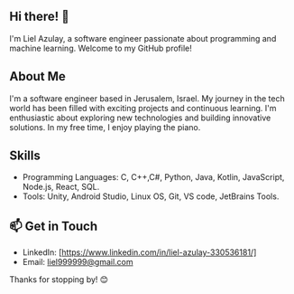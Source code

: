 ## Hi there! 👋

I'm Liel Azulay, a software engineer passionate about programming and machine learning. Welcome to my GitHub profile!

## About Me

I'm a software engineer based in Jerusalem, Israel. My journey in the tech world has been filled with exciting projects and continuous learning. I'm enthusiastic about exploring new technologies and building innovative solutions. In my free time, I enjoy playing the piano.

## Skills

- Programming Languages: C, C++,C#, Python, Java, Kotlin, JavaScript, Node.js, React, SQL.
- Tools: Unity, Android Studio, Linux OS, Git, VS code, JetBrains Tools.

## 📫 Get in Touch

- LinkedIn: [https://www.linkedin.com/in/liel-azulay-330536181/]
- Email: liel999999@gmail.com


Thanks for stopping by! 😊


<!--
**liel20946/liel20946** is a ✨ _special_ ✨ repository because its `README.md` (this file) appears on your GitHub profile.

Here are some ideas to get you started:

- 🔭 I’m currently working on ...
- 🌱 I’m currently learning ...
- 👯 I’m looking to collaborate on ...
- 🤔 I’m looking for help with ...
- 💬 Ask me about ...
- 📫 How to reach me: ...
- 😄 Pronouns: ...
- ⚡ Fun fact: ...
-->
